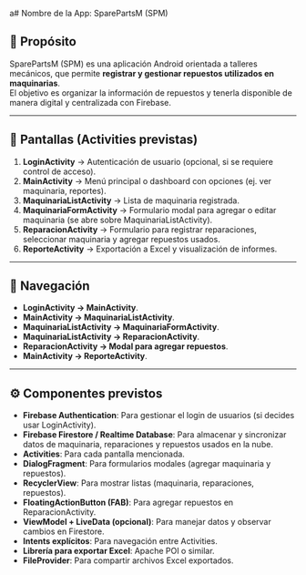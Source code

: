 a# Nombre de la App: SparePartsM (SPM)

## 📌 Propósito
SparePartsM (SPM) es una aplicación Android orientada a talleres mecánicos, que permite **registrar y gestionar repuestos utilizados en maquinarias**.  
El objetivo es organizar la información de repuestos y tenerla disponible de manera digital y centralizada con Firebase.  

---

## 📱 Pantallas (Activities previstas)
1. **LoginActivity** → Autenticación de usuario (opcional, si se requiere control de acceso).  
2. **MainActivity** → Menú principal o dashboard con opciones (ej. ver maquinaria, reportes).  
3. **MaquinariaListActivity** → Lista de maquinaria registrada.  
4. **MaquinariaFormActivity** → Formulario modal para agregar o editar maquinaria (se abre sobre MaquinariaListActivity).
5. **ReparacionActivity** → Formulario para registrar reparaciones, seleccionar maquinaria y agregar repuestos usados.
6. **ReporteActivity** → Exportación a Excel y visualización de informes.

---

## 🔄 Navegación
- **LoginActivity → MainActivity**.  
- **MainActivity → MaquinariaListActivity**.  
- **MaquinariaListActivity  → MaquinariaFormActivity**.  
- **MaquinariaListActivity  → ReparacionActivity**.
- **ReparacionActivity   → Modal para agregar repuestos**.
- **MainActivity    → ReporteActivity**.

---

## ⚙️ Componentes previstos
- **Firebase Authentication**: Para gestionar el login de usuarios (si decides usar LoginActivity).  
- **Firebase Firestore / Realtime Database**: Para almacenar y sincronizar datos de maquinaria, reparaciones y repuestos usados en la nube.  
- **Activities**: Para cada pantalla mencionada.  
- **DialogFragment**: Para formularios modales (agregar maquinaria y repuestos).  
- **RecyclerView**: Para mostrar listas (maquinaria, reparaciones, repuestos).  
- **FloatingActionButton (FAB)**: Para agregar repuestos en ReparacionActivity.  
- **ViewModel + LiveData (opcional)**: Para manejar datos y observar cambios en Firestore.  
- **Intents explícitos**: Para navegación entre Activities.  
- **Librería para exportar Excel**: Apache POI o similar.  
- **FileProvider**: Para compartir archivos Excel exportados.  
